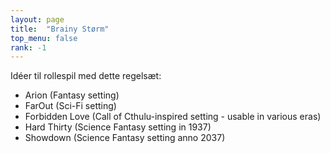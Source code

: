 ```yaml
---
layout: page
title:  "Brainy Størm"
top_menu: false
rank: -1
---
```


Idéer til rollespil med dette regelsæt:

* Arion (Fantasy setting)
* FarOut (Sci-Fi setting)
* Forbidden Love (Call of Cthulu-inspired setting - usable in various eras)
* Hard Thirty (Science Fantasy setting in 1937)
* Showdown (Science Fantasy setting anno 2037)
